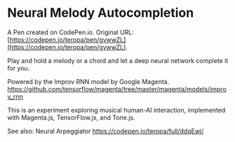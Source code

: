 # Neural Melody Autocompletion

A Pen created on CodePen.io. Original URL: [https://codepen.io/teropa/pen/gvwwZL](https://codepen.io/teropa/pen/gvwwZL).

Play and hold a melody or a chord and let a deep neural network complete it for you.

Powered by the Improv RNN model by Google Magenta. https://github.com/tensorflow/magenta/tree/master/magenta/models/improv_rnn

This is an experiment exploring musical human-AI interaction, implemented with Magenta.js, TensorFlow.js, and Tone.js. 

See also: Neural Arpeggiator https://codepen.io/teropa/full/ddqEwj/